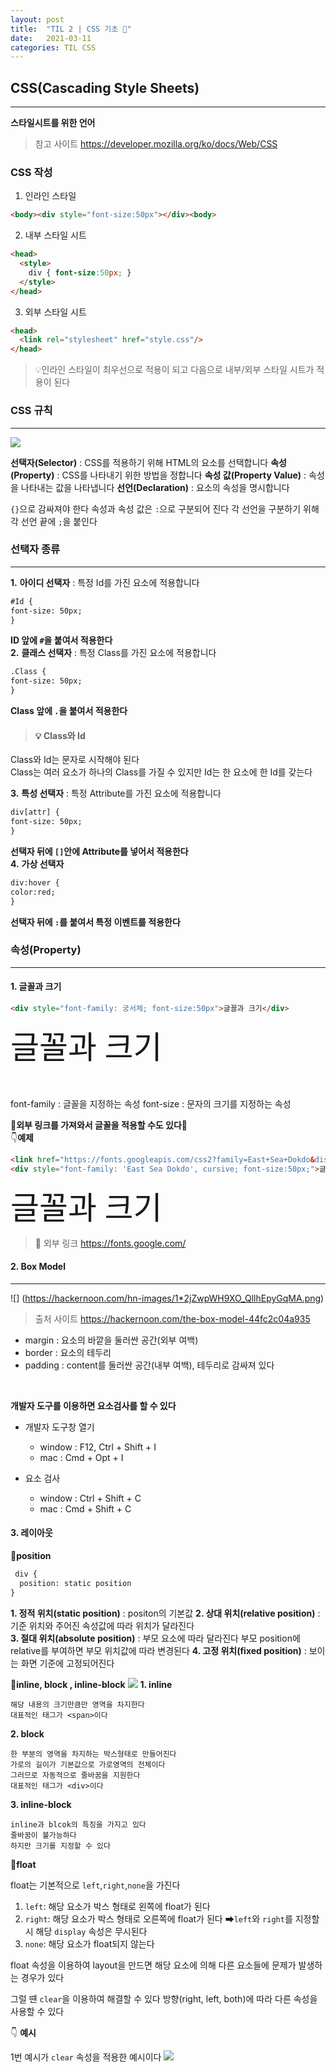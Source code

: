```yaml
---
layout: post
title:  "TIL 2 | CSS 기초 💬"
date:   2021-03-11
categories: TIL CSS
---
```


## CSS(Cascading Style Sheets)
---
**스타일시트를 위한 언어**

>참고 사이트
https://developer.mozilla.org/ko/docs/Web/CSS

### CSS 작성

1. 인라인 스타일
```HTML
<body><div style="font-size:50px"></div><body> 
 ```
2. 내부 스타일 시트
```HTML
<head>
  <style>
    div { font-size:50px; }
  </style>
</head>  
```
3. 외부 스타일 시트

```HTML
<head>
  <link rel="stylesheet" href="style.css"/>
</head>
```
>💡인라인 스타일이  최우선으로 적용이 되고 다음으로 내부/외부 스타일 시트가 적용이 된다

### CSS 규칙
---
![](https://images.velog.io/images/action2thefuture/post/922a8f7d-877f-417c-99bd-b3a1181951e6/div%20%7B%20font%20(1).png)

**선택자(Selector)** : CSS를 적용하기 위해 HTML의 요소를 선택합니다
**속성(Property)** : CSS를 나타내기 위한 방법을 정합니다
**속성 값(Property Value)** : 속성을 나타내는 값을 나타냅니다
**선언(Declaration)** : 요소의 속성을 명시합니다

`{}`으로 감싸져야 한다
속성과 속성 값은 `:`으로 구분되어 진다
각 선언을 구분하기 위해 각 선언 끝에 `;`을 붙인다 
### 선택자 종류
---
**1.** **아이디 선택자** : 특정 Id를 가진 요소에 적용합니다 

```HTML
#Id { 
font-size: 50px;
}
```
**ID 앞에 `#`을 붙여서 적용한다**<br>
**2.** **클래스 선택자** : 특정 Class를 가진 요소에 적용합니다
```HTML
.Class {
font-size: 50px;
}
```
**Class 앞에 `.`을 붙여서 적용한다**<br>

 >#### 💡 Class와 Id 
Class와 Id는 문자로 시작해야 된다<br>
Class는 여러 요소가 하나의 Class를 가질 수 있지만
Id는 한 요소에 한 Id를 갖는다

**3.** **특성 선택자** : 특정 Attribute를 가진 요소에 적용합니다
```HTML
div[attr] {
font-size: 50px;
}
```
**선택자 뒤에 `[]`안에 Attribute를 넣어서 적용한다**<br>
**4.** **가상 선택자**

```HTML
div:hover {
color:red;
}
```
**선택자 뒤에 `:`를 붙여서 특정 이벤트를 적용한다**


### 속성(Property)
---
#### **1. 글꼴과 크기** 
```HTML
<div style="font-family: 궁서체; font-size:50px">글꼴과 크기</div>
```
<div style="font-family: 궁서체; font-size:50px">글꼴과 크기</div><br><br>

font-family : 글꼴을 지정하는 속성
font-size : 문자의 크기를 지정하는 속성

**🔗외부 링크를 가져와서 글꼴을 적용할 수도 있다🔗**<br>
👇**예제**
```HTML
<link href="https://fonts.googleapis.com/css2?family=East+Sea+Dokdo&display=swap" rel="stylesheet">
<div style="font-family: 'East Sea Dokdo', cursive; font-size:50px;">글꼴과 크기<div>
```
<link href="https://fonts.googleapis.com/css2?family=East+Sea+Dokdo&display=swap" rel="stylesheet">
<div style="font-family: 'East Sea Dokdo', cursive; font-size:50px;">글꼴과 크기</div>

  
  >🔗 외부 링크
  https://fonts.google.com/

#### **2. Box Model**

---

![]
(https://hackernoon.com/hn-images/1*2jZwpWH9XO_QllhEpyGqMA.png)

>출처 사이트
https://hackernoon.com/the-box-model-44fc2c04a935

- margin : 요소의 바깥을 둘러싼 공간(외부 여백)
- border : 요소의 테두리
- padding : content를 둘러싼 공간(내부 여백), 테두리로 감싸져 있다
<br>


**개발자 도구를 이용하면 요소검사를 할 수 있다**
- 개발자 도구창 열기
  - window : F12, Ctrl + Shift + I
  - mac : Cmd + Opt + I

- 요소 검사
  - window : Ctrl + Shift + C
  - mac : Cmd + Shift + C


#### **3. 레이아웃**

  **📣position**
```HTML
 div {
  position: static position
}

```
**1. 정적 위치(static position)** : positon의 기본값 
**2. 상대 위치(relative position)** : 기준 위치와 주어진 속성값에 따라 위치가 달라진다  
**3. 절대 위치(absolute position)** : 부모 요소에 따라 달라진다
부모 position에 relative를 부여하면 부모 위치값에 따라 변경된다
**4. 고정 위치(fixed position)** : 보이는 화면 기준에 고정되어진다

**📣inline, block , inline-block**
![](https://images.velog.io/images/action2thefuture/post/c339e3ba-828d-48c3-99b9-3a957df12c99/display.svg)
**1. inline**

	해당 내용의 크기만큼만 영역을 차지한다 
    대표적인 태그가 <span>이다
**2. block**

	한 부분의 영역을 차지하는 박스형태로 만들어진다 
    가로의 길이가 기본값으로 가로영역의 전체이다
    그러므로 자동적으로 줄바꿈을 지원한다
    대표적인 태그가 <div>이다
    
**3. inline-block**

	inline과 blcok의 특징을 가지고 있다
    줄바꿈이 불가능하다 
    하지만 크기를 지정할 수 있다
    
**📣float**

float는 기본적으로 `left`,`right`,`none`을 가진다

1. `left`: 해당 요소가 박스 형태로 왼쪽에 float가 된다
2. `right`: 해당 요소가 박스 형태로 오른쪽에 float가 된다
➡`left`와 `right`를 지정할 시 해당 `display` 속성은 무시된다
3. `none`: 해당 요소가 float되지 않는다

float 속성을 이용하여 layout을 만드면 해당 요소에 의해 다른 요소들에 문제가 발생하는 경우가 있다 

그럴 떈 `clear`을 이용하여 해결할 수 있다
방향(right, left, both)에 따라 다른 속성을 사용할 수 있다

👇 **예시**

1번 예시가 `clear` 속성을 적용한 예시이다
![](https://images.velog.io/images/action2thefuture/post/ef41d91e-3096-43a6-903f-5982feb26030/float%20clear.png)

